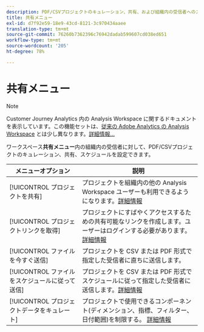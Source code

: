 ```yaml
---
description: PDF/CSVプロジェクトのキュレーション、共有、および組織内の受信者へのスケジュールを設定できます。
title: 共有メニュー
exl-id: d7f92e59-18e9-43cd-8121-3c970434aaee
translation-type: tm+mt
source-git-commit: 76260b7362396c76942dadab599607cd038ed651
workflow-type: tm+mt
source-wordcount: '205'
ht-degree: 78%

---
```


# 共有メニュー

>[!NOTE]
>
>Customer Journey Analytics 内の Analysis Workspace に関するドキュメントを表示しています。この機能セットは、[従来の Adobe Analytics の Analysis Workspace](https://docs.adobe.com/content/help/ja-JP/analytics/analyze/analysis-workspace/home.html) とは少し異なります。[詳細情報...](/help/getting-started/cja-aa.md)

ワークスペース&#x200B;**共有メニュー**&#x200B;内の組織内の受信者に対して、PDF/CSVプロジェクトのキュレーション、共有、スケジュールを設定できます。

| メニューオプション | 説明 |
| --- | --- |
| [!UICONTROL プロジェクトを共有] | プロジェクトを組織内の他の Analysis Workspace ユーザーも利用できるようになります。[詳細情報](https://docs.adobe.com/content/help/ja-JP/analytics/analyze/analysis-workspace/curate-share/share-projects.html) |
| [!UICONTROL プロジェクトリンクを取得] | プロジェクトにすばやくアクセスするための共有可能なリンクを作成します。ユーザーはログインする必要があります。[詳細情報](https://docs.adobe.com/content/help/ja-JP/analytics/analyze/analysis-workspace/curate-share/shareable-links.html) |
| [!UICONTROL ファイルを今すぐ送信] | プロジェクトを CSV または PDF 形式で指定した受信者に直ちに送信します。 |
| [!UICONTROL ファイルをスケジュールに従って送信] | プロジェクトを CSV または PDF 形式でスケジュールに従って指定した受信者に送信します。[詳細情報](https://docs.adobe.com/content/help/ja-JP/analytics/analyze/analysis-workspace/curate-share/t-schedule-report.html) |
| [!UICONTROL プロジェクトデータをキュレート] | プロジェクトで使用できるコンポーネント(ディメンション、指標、フィルター、日付範囲)を制限する。 [詳細情報](https://docs.adobe.com/content/help/ja-JP/analytics/analyze/analysis-workspace/curate-share/curate.html) |
